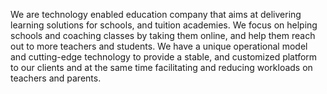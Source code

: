 We are technology enabled education company that aims at delivering learning solutions for schools, and tuition academies. We focus on helping schools and coaching classes by taking them online, and help them reach out to more teachers and students. We have a unique operational model and cutting-edge technology to provide a stable, and customized platform to our clients and at the same time facilitating and reducing workloads on teachers and parents.
